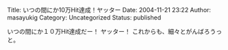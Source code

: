 Title: いつの間にか10万Hit達成！ヤッター
Date: 2004-11-21 23:22
Author: masayukig
Category: Uncategorized
Status: published

いつの間にか１０万Hit達成だー！
ヤッター！
これからも、細々とがんばろうっと。
